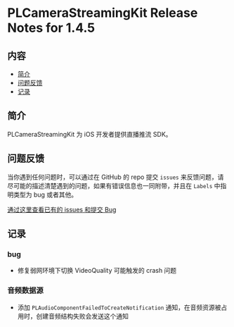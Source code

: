# PLCameraStreamingKit Release Notes for 1.4.5

## 内容

- [简介](#简介)
- [问题反馈](#问题反馈)
- [记录](#记录)
	
## 简介

PLCameraStreamingKit 为 iOS 开发者提供直播推流 SDK。

## 问题反馈

当你遇到任何问题时，可以通过在 GitHub 的 repo 提交 ```issues``` 来反馈问题，请尽可能的描述清楚遇到的问题，如果有错误信息也一同附带，并且在 ```Labels``` 中指明类型为 bug 或者其他。

[通过这里查看已有的 issues 和提交 Bug](https://github.com/pili-engineering/PLCameraStreamingKit/issues)

## 记录

### bug

- 修复弱网环境下切换 VideoQuality 可能触发的 crash 问题

### 音频数据源

- 添加 `PLAudioComponentFailedToCreateNotification` 通知，在音频资源被占用时，创建音频结构失败会发送这个通知